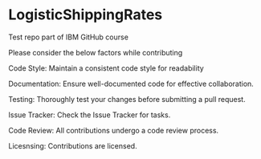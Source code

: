 # LogisticShippingRates
Test repo part of IBM GitHub course

Please consider the below factors while contributing

Code Style:
Maintain a consistent code style for readability 

Documentation:
Ensure well-documented code for effective collaboration.

Testing:
Thoroughly test your changes before submitting a pull request.

Issue Tracker:
Check the Issue Tracker for tasks.

Code Review:
All contributions undergo a code review process.

Licesnsing:
Contributions are licensed.
